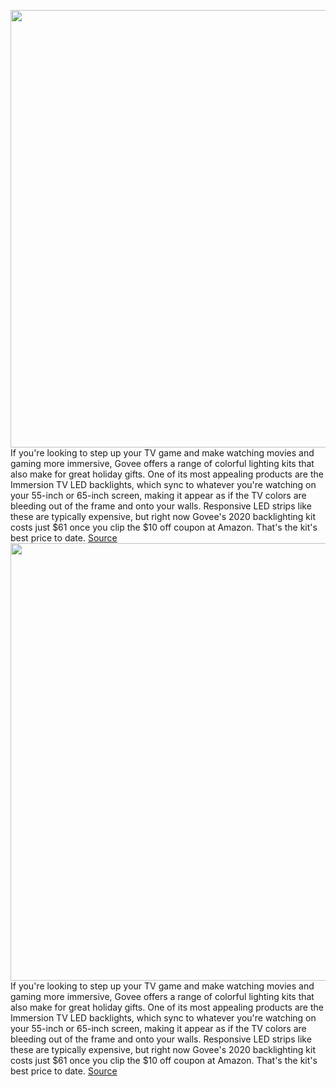 <img src='https://cdn.vox-cdn.com/thumbor/jBGHpNejb8yASmM2hI6vSr4limw=/0x0:4096x3072/1200x800/filters:focal(1721x1209:2375x1863)/cdn.vox-cdn.com/uploads/chorus_image/image/70219053/color_segmented_color.0.jpg' width='700px' /><br/>
If you're looking to step up your TV game and make watching movies and gaming more immersive, Govee offers a range of colorful lighting kits that also make for great holiday gifts. One of its most appealing products are the Immersion TV LED backlights, which sync to whatever you're watching on your 55-inch or 65-inch screen, making it appear as if the TV colors are bleeding out of the frame and onto your walls. Responsive LED strips like these are typically expensive, but right now Govee's 2020 backlighting kit costs just $61 once you clip the $10 off coupon at Amazon. That's the kit's best price to date.
<a href='https://www.theverge.com/good-deals/2021/12/2/22811974/govee-light-kit-lenovo-smart-clock-2-airpods-3-sonos-lg-c1-oled-tv-deal-sale'> Source <a/><img src='https://cdn.vox-cdn.com/thumbor/jBGHpNejb8yASmM2hI6vSr4limw=/0x0:4096x3072/1200x800/filters:focal(1721x1209:2375x1863)/cdn.vox-cdn.com/uploads/chorus_image/image/70219053/color_segmented_color.0.jpg' width='700px' /><br/>
If you're looking to step up your TV game and make watching movies and gaming more immersive, Govee offers a range of colorful lighting kits that also make for great holiday gifts. One of its most appealing products are the Immersion TV LED backlights, which sync to whatever you're watching on your 55-inch or 65-inch screen, making it appear as if the TV colors are bleeding out of the frame and onto your walls. Responsive LED strips like these are typically expensive, but right now Govee's 2020 backlighting kit costs just $61 once you clip the $10 off coupon at Amazon. That's the kit's best price to date.
<a href='https://www.theverge.com/good-deals/2021/12/2/22811974/govee-light-kit-lenovo-smart-clock-2-airpods-3-sonos-lg-c1-oled-tv-deal-sale'> Source <a/>